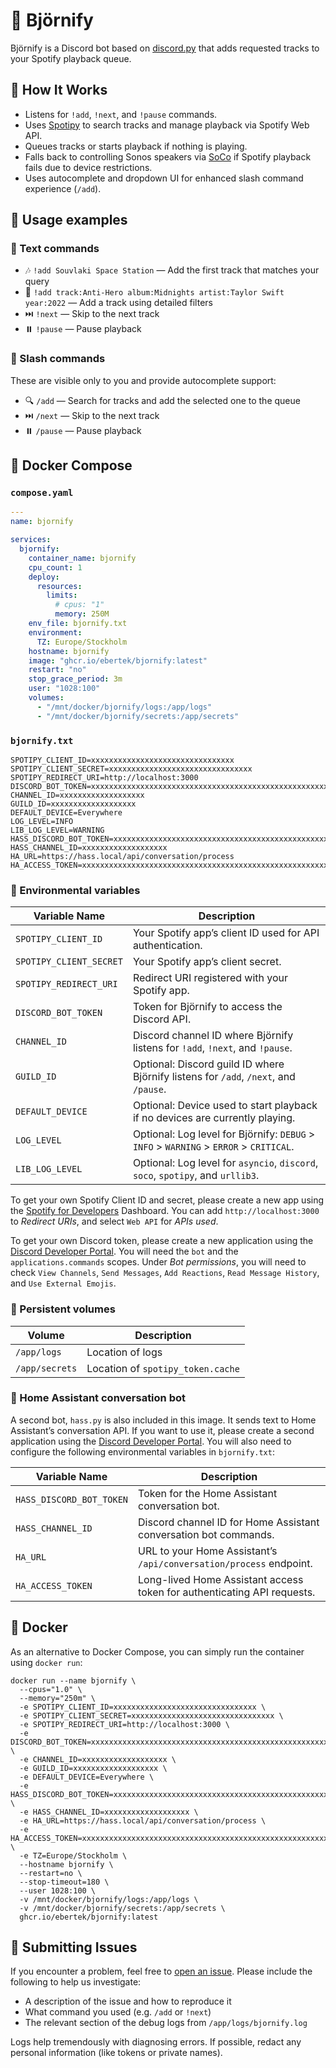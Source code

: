 # 🎵 Björnify

Björnify is a Discord bot based on [discord.py](https://github.com/scarletcafe/discord.py-docker) that adds requested tracks to your Spotify playback queue.

## 🧠 How It Works

- Listens for `!add`, `!next`, and `!pause` commands.
- Uses [Spotipy](https://github.com/spotipy-dev/spotipy) to search tracks and manage playback via Spotify Web API.
- Queues tracks or starts playback if nothing is playing.
- Falls back to controlling Sonos speakers via [SoCo](https://github.com/SoCo/SoCo) if Spotify playback fails due to device restrictions.
- Uses autocomplete and dropdown UI for enhanced slash command experience (`/add`).

## 🚀 Usage examples

### 💬 Text commands

- 🎶 `!add Souvlaki Space Station` — Add the first track that matches your query
- 🧩 `!add track:Anti-Hero album:Midnights artist:Taylor Swift year:2022` — Add a track using detailed filters
- ⏭️ `!next` — Skip to the next track
- ⏸️ `!pause` — Pause playback

### 🧵 Slash commands

These are visible only to you and provide autocomplete support:

- 🔍 `/add` — Search for tracks and add the selected one to the queue
- ⏭️ `/next` — Skip to the next track
- ⏸️ `/pause` — Pause playback

## 🧩 Docker Compose

### `compose.yaml`

```yaml
---
name: bjornify

services:
  bjornify:
    container_name: bjornify
    cpu_count: 1
    deploy:
      resources:
        limits:
          # cpus: "1"
          memory: 250M
    env_file: bjornify.txt
    environment:
      TZ: Europe/Stockholm
    hostname: bjornify
    image: "ghcr.io/ebertek/bjornify:latest"
    restart: "no"
    stop_grace_period: 3m
    user: "1028:100"
    volumes:
      - "/mnt/docker/bjornify/logs:/app/logs"
      - "/mnt/docker/bjornify/secrets:/app/secrets"
```

### `bjornify.txt`

```shell
SPOTIPY_CLIENT_ID=xxxxxxxxxxxxxxxxxxxxxxxxxxxxxxxx
SPOTIPY_CLIENT_SECRET=xxxxxxxxxxxxxxxxxxxxxxxxxxxxxxxx
SPOTIPY_REDIRECT_URI=http://localhost:3000
DISCORD_BOT_TOKEN=xxxxxxxxxxxxxxxxxxxxxxxxxxxxxxxxxxxxxxxxxxxxxxxxxxxxxxxxxxxxxxxxxxxxxxxx
CHANNEL_ID=xxxxxxxxxxxxxxxxxxx
GUILD_ID=xxxxxxxxxxxxxxxxxxx
DEFAULT_DEVICE=Everywhere
LOG_LEVEL=INFO
LIB_LOG_LEVEL=WARNING
HASS_DISCORD_BOT_TOKEN=xxxxxxxxxxxxxxxxxxxxxxxxxxxxxxxxxxxxxxxxxxxxxxxxxxxxxxxxxxxxxxxxxxxxxxxx
HASS_CHANNEL_ID=xxxxxxxxxxxxxxxxxxx
HA_URL=https://hass.local/api/conversation/process
HA_ACCESS_TOKEN=xxxxxxxxxxxxxxxxxxxxxxxxxxxxxxxxxxxxxxxxxxxxxxxxxxxxxxxxxxxxxxxxxxxxxxxxxxxxxxxxxxxxxxxxxxxxxxxxxxxxxxxxxxxxxxxxxxxxxxxxxxxxxxxxxxxxxxxxxxxxxxxxxxxxxxxxxxxxxxxxxxxxxxxxxxxxxxxxxxxxxxx
```

### 🔐 Environmental variables

| Variable Name           | Description                                                                            |
| ----------------------- | -------------------------------------------------------------------------------------- |
| `SPOTIPY_CLIENT_ID`     | Your Spotify app’s client ID used for API authentication.                              |
| `SPOTIPY_CLIENT_SECRET` | Your Spotify app’s client secret.                                                      |
| `SPOTIPY_REDIRECT_URI`  | Redirect URI registered with your Spotify app.                                         |
| `DISCORD_BOT_TOKEN`     | Token for Björnify to access the Discord API.                                          |
| `CHANNEL_ID`            | Discord channel ID where Björnify listens for `!add`, `!next`, and `!pause`.           |
| `GUILD_ID`              | Optional: Discord guild ID where Björnify listens for `/add`, `/next`, and `/pause`.   |
| `DEFAULT_DEVICE`        | Optional: Device used to start playback if no devices are currently playing.           |
| `LOG_LEVEL`             | Optional: Log level for Björnify: `DEBUG` > `INFO` > `WARNING` > `ERROR` > `CRITICAL`. |
| `LIB_LOG_LEVEL`         | Optional: Log level for `asyncio`, `discord`, `soco`, `spotipy`, and `urllib3`.        |

To get your own Spotify Client ID and secret, please create a new app using the [Spotify for Developers](https://developer.spotify.com/dashboard) Dashboard. You can add `http://localhost:3000` to _Redirect URIs_, and select `Web API` for _APIs used_.

To get your own Discord token, please create a new application using the [Discord Developer Portal](https://discord.com/developers/applications). You will need the `bot` and the `applications.commands` scopes. Under _Bot permissions_, you will need to check `View Channels`, `Send Messages`, `Add Reactions`, `Read Message History`, and `Use External Emojis`.

### 💾 Persistent volumes

| Volume         | Description                       |
| -------------- | --------------------------------- |
| `/app/logs`    | Location of logs                  |
| `/app/secrets` | Location of `spotipy_token.cache` |

### 🤖 Home Assistant conversation bot

A second bot, `hass.py` is also included in this image. It sends text to Home Assistant’s conversation API. If you want to use it, please create a second application using the [Discord Developer Portal](https://discord.com/developers/applications). You will also need to configure the following environmental variables in `bjornify.txt`:

| Variable Name            | Description                                                             |
| ------------------------ | ----------------------------------------------------------------------- |
| `HASS_DISCORD_BOT_TOKEN` | Token for the Home Assistant conversation bot.                          |
| `HASS_CHANNEL_ID`        | Discord channel ID for Home Assistant conversation bot commands.        |
| `HA_URL`                 | URL to your Home Assistant’s `/api/conversation/process` endpoint.      |
| `HA_ACCESS_TOKEN`        | Long-lived Home Assistant access token for authenticating API requests. |

## 🐳 Docker

As an alternative to Docker Compose, you can simply run the container using `docker run`:

```shell
docker run --name bjornify \
  --cpus="1.0" \
  --memory="250m" \
  -e SPOTIPY_CLIENT_ID=xxxxxxxxxxxxxxxxxxxxxxxxxxxxxxxx \
  -e SPOTIPY_CLIENT_SECRET=xxxxxxxxxxxxxxxxxxxxxxxxxxxxxxxx \
  -e SPOTIPY_REDIRECT_URI=http://localhost:3000 \
  -e DISCORD_BOT_TOKEN=xxxxxxxxxxxxxxxxxxxxxxxxxxxxxxxxxxxxxxxxxxxxxxxxxxxxxxxxxxxxxxxxxxxxxxxx \
  -e CHANNEL_ID=xxxxxxxxxxxxxxxxxxx \
  -e GUILD_ID=xxxxxxxxxxxxxxxxxxx \
  -e DEFAULT_DEVICE=Everywhere \
  -e HASS_DISCORD_BOT_TOKEN=xxxxxxxxxxxxxxxxxxxxxxxxxxxxxxxxxxxxxxxxxxxxxxxxxxxxxxxxxxxxxxxxxxxxxxxx \
  -e HASS_CHANNEL_ID=xxxxxxxxxxxxxxxxxxx \
  -e HA_URL=https://hass.local/api/conversation/process \
  -e HA_ACCESS_TOKEN=xxxxxxxxxxxxxxxxxxxxxxxxxxxxxxxxxxxxxxxxxxxxxxxxxxxxxxxxxxxxxxxxxxxxxxxxxxxxxxxxxxxxxxxxxxxxxxxxxxxxxxxxxxxxxxxxxxxxxxxxxxxxxxxxxxxxxxxxxxxxxxxxxxxxxxxxxxxxxxxxxxxxxxxxxxxxxxxxxxxxxxx \
  -e TZ=Europe/Stockholm \
  --hostname bjornify \
  --restart=no \
  --stop-timeout=180 \
  --user 1028:100 \
  -v /mnt/docker/bjornify/logs:/app/logs \
  -v /mnt/docker/bjornify/secrets:/app/secrets \
  ghcr.io/ebertek/bjornify:latest
```

## 🐞 Submitting Issues

If you encounter a problem, feel free to [open an issue](https://github.com/ebertek/bjornify/issues). Please include the following to help us investigate:

- A description of the issue and how to reproduce it
- What command you used (e.g. `/add` or `!next`)
- The relevant section of the debug logs from `/app/logs/bjornify.log`

Logs help tremendously with diagnosing errors. If possible, redact any personal information (like tokens or private names).

